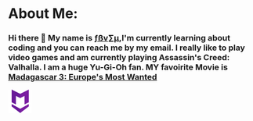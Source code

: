 # About Me:
### Hi there 👋 My name is <ins>ƒßv∑µ</ins>,I'm currently learning about coding and you can reach me by my email. I really like to play video games and am currently playing Assassin's Creed: Valhalla. I am a huge Yu-Gi-Oh fan. MY favoirite Movie is [Madagascar 3: Europe's Most Wanted](https://madagascar.fandom.com/wiki/Mort)

![alt text](https://github.com/adam-p/markdown-here/raw/master/src/common/images/icon48.png "Logo Title Text 1")

<!--
**chickenlittleish/Chickenlittleish** is a ✨ _special_ ✨ repository because its `README.md` (this file) appears on your GitHub profile.
